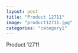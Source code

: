 ```yaml
---
layout: post
title: "Product 12711"
image: "product12711.jpg"
categories: "category1"
---
```

Product 12711
